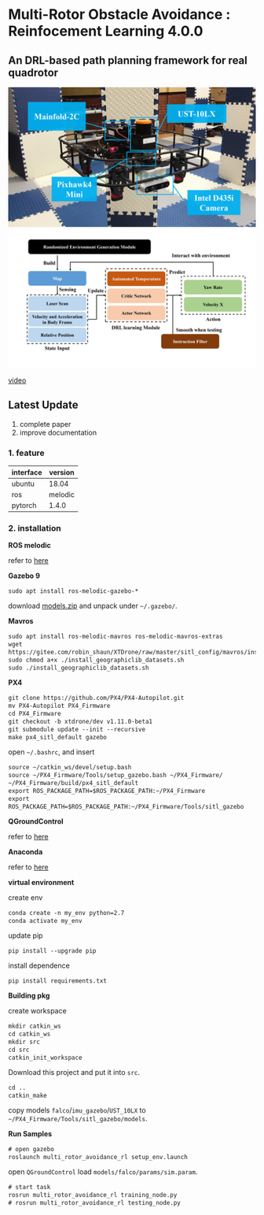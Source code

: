 # Multi-Rotor Obstacle Avoidance : Reinfocement Learning 4.0.0

## An DRL-based path planning framework for real quadrotor

![](./docs/falco_mask.jpg) 
![](./docs/net_flow_2.jpg)


[video](https://space.bilibili.com/35680677?spm_id_from=333.1007.0.0)

## Latest Update
1. complete paper
2. improve documentation

### **1. feature**

| interface | version |
| --------- | ------- |
| ubuntu    | 18.04   |
| ros       | melodic |
| pytorch   | 1.4.0   |


### **2. installation**


**ROS melodic**

refer to [here](http://wiki.ros.org/Installation/Ubuntu)

**Gazebo 9**

```
sudo apt install ros-melodic-gazebo-*
```

download [models.zip](https://lark-assets-prod-aliyun.oss-cn-hangzhou.aliyuncs.com/yuque/0/2021/zip/985678/1614564736994-3ac600e4-75fc-44ef-9cf5-3f1c3f0c8679.zip?OSSAccessKeyId=LTAI4GGhPJmQ4HWCmhDAn4F5&Expires=1642594102&Signature=Gh7XDBHBCv6GiHHxj1R6Oisrxfc%3D&response-content-disposition=attachment%3Bfilename*%3DUTF-8%27%27models.zip) and unpack under `~/.gazebo/`.

**Mavros**

```
sudo apt install ros-melodic-mavros ros-melodic-mavros-extras
wget https://gitee.com/robin_shaun/XTDrone/raw/master/sitl_config/mavros/install_geographiclib_datasets.sh
sudo chmod a+x ./install_geographiclib_datasets.sh
sudo ./install_geographiclib_datasets.sh
```

**PX4**

```
git clone https://github.com/PX4/PX4-Autopilot.git
mv PX4-Autopilot PX4_Firmware
cd PX4_Firmware
git checkout -b xtdrone/dev v1.11.0-beta1
git submodule update --init --recursive
make px4_sitl_default gazebo
```

open `~/.bashrc`, and insert

```
source ~/catkin_ws/devel/setup.bash
source ~/PX4_Firmware/Tools/setup_gazebo.bash ~/PX4_Firmware/ ~/PX4_Firmware/build/px4_sitl_default
export ROS_PACKAGE_PATH=$ROS_PACKAGE_PATH:~/PX4_Firmware
export ROS_PACKAGE_PATH=$ROS_PACKAGE_PATH:~/PX4_Firmware/Tools/sitl_gazebo
```

**QGroundControl**

refer to [here](https://docs.qgroundcontrol.com/master/en/getting_started/download_and_install.html)

**Anaconda**

refer to [here](https://www.anaconda.com/)

**virtual environment**

create env

```
conda create -n my_env python=2.7
conda activate my_env
```

update pip
```
pip install --upgrade pip
```

install dependence

```
pip install requirements.txt
```

**Building pkg**

create workspace

```
mkdir catkin_ws
cd catkin_ws
mkdir src
cd src
catkin_init_workspace
```

Download this project and put it into `src`.

```
cd ..
catkin_make
```

copy models `falco`/`imu_gazebo`/`UST_10LX` to `~/PX4_Firmware/Tools/sitl_gazebo/models`.

**Run Samples**

```
# open gazebo
roslaunch multi_rotor_avoidance_rl setup_env.launch
```

open `QGroundControl` load `models/falco/params/sim.param`.

```
# start task
rosrun multi_rotor_avoidance_rl training_node.py	
# rosrun multi_rotor_avoidance_rl testing_node.py
```









